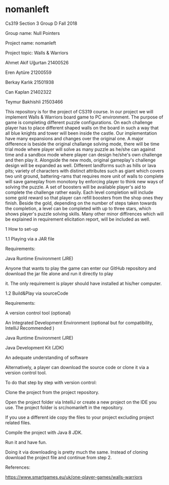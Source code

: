 # nomanleft
Cs319 Section 3 Group D Fall 2018

Group name: Null Pointers

Project name: nomanleft

Project topic: Walls & Warriors

Ahmet Akif Uğurtan 21400526

Eren Aytüre 21200559 

Berkay Karlık 21501938

Can Kaplan  21402322

Teymur Bakhishli 21503466

  This repository is for the project of CS319 course. In our project we will implement Walls & Warriors board game to PC environment. The purpose of game is completing different puzzle configurations. On each challenge player has to place different shaped walls on the board in such a way that all blue knights and tower will been inside the castle.
  Our implementation have many expansions and changes over the original one. A major difference is beside the original challange solving mode, there will be time trial mode where player will solve as many puzzle as he/she can against time and a sandbox mode where player can design he/she's own challenge and then play it. Alongside the new mods, original gameplay's challenge design will be expanded as well. Different landforms such as hills or lava pits; variety of characters with distinct attributes such as giant which covers two unit ground, battering-rams that requires more unit of walls to complete will save gameplay from monotony by enforcing player to think new ways of solving the puzzle. 
  A set of boosters will be available player's aid to complete the challenge rather easily. Each level completion will include some gold reward so that player can refill boosters from the shop ones they finish. Beside the gold, depending on the number of steps taken towards the completion, a level can be completed with up to three stars, which shows player's puzzle solving skills.
  Many other minor diffirences which will be explained in requirement elicitation report, will be included as well.  
  
1 How to set-up
 
1.1 Playing via a JAR file 
	
Requirements:

Java Runtime Environment (JRE)
 
Anyone that wants to play the game can enter our GitHub repository and download the jar file alone and run it directly to play
	
it. The only requirement is player should have installed at his/her computer.

1.2 Build&Play via sourceCode

Requirements: 
	
A version control tool (optional)

An Integrated Development Environment (optional but for compatibility, IntelliJ Recommended )

Java Runtime Environment (JRE)

Java Development Kit (JDK)

An adequate understanding of software

Alternatively, a player can download the source code or clone it via a version control tool. 

To do that step by step with version control: 

Clone the project from the project repository.

Open the project folder via IntelliJ or create a new project on the IDE you use. The project folder is src/nomanleft in the repository.

If you use a different ide copy the files to your project excluding project related files.

Compile the project with Java 8 JDK.

Run it and have fun.

Doing it via downloading is pretty much the same. Instead of cloning download the project file and continue from step 2.

  
References:

https://www.smartgames.eu/uk/one-player-games/walls-warriors
